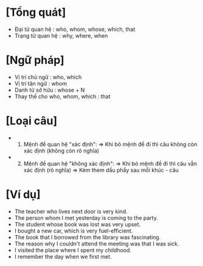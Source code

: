 # [Tổng quát]
* Đại từ quan hệ   : who, whom, whose, which, that
* Trạng từ quan hệ : why, where, when

# [Ngữ pháp]
* Vị trí chủ ngữ                : who, which
* Vị trí tân ngữ                : whom
* Danh từ sở hữu                : whose + N
* Thay thế cho who, whom, which : that

# [Loại câu]
* 1. Mệnh đề quan hệ "xác định":
  => Khi bỏ mệnh đề đi thì câu không còn xác định (không còn rõ nghĩa)

* 2. Mệnh đề quan hệ "không xác định":
  => Khi bỏ mệnh đề đi thì câu vẫn xác định (rõ nghĩa)
  => Kèm them dấu phẩy sau mỗi khúc - câu

# [Ví dụ]
* The teacher who lives next door is very kind.
* The person whom I met yesterday is coming to the party.
* The student whose book was lost was very upset.
* I bought a new car, which is very fuel-efficient.
* The book that I borrowed from the library was fascinating.
* The reason why I couldn't attend the meeting was that I was sick.
* I visited the place where I spent my childhood.
* I remember the day when we first met.